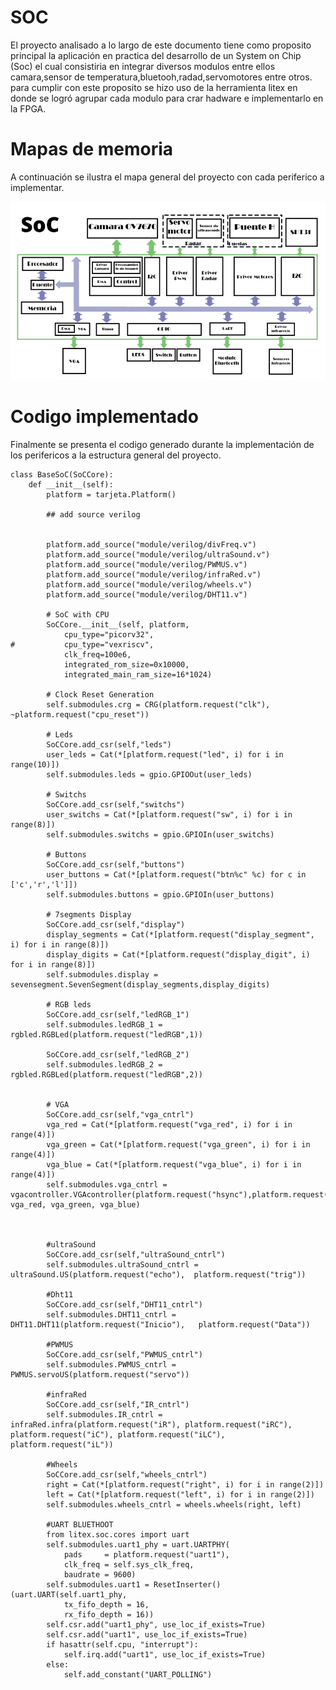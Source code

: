 
# SOC
El proyecto analisado a lo largo de este documento tiene como proposito principal la aplicación en practica del desarrollo de un System on Chip (Soc) el cual consistiria en integrar diversos modulos  entre ellos camara,sensor de temperatura,bluetooh,radad,servomotores entre otros. para cumplir con este proposito se hizo uso de la herramienta litex en donde se logró agrupar cada modulo para crar hadware e implementarlo en la FPGA.

# Mapas de memoria
A continuación se ilustra el mapa general del proyecto con cada periferico a implementar.

![Robot](https://github.com/unal-edigital2-labs/wp08-2021-2-gr07/blob/main/Imagenes%20github/MP_SOC.png "Robot cartógrafo")

# Codigo implementado

Finalmente se presenta el codigo generado durante la implementación de los perifericos a la estructura general del proyecto.
```
class BaseSoC(SoCCore):
	def __init__(self):
		platform = tarjeta.Platform()
		
		## add source verilog

		
		platform.add_source("module/verilog/divFreq.v")
		platform.add_source("module/verilog/ultraSound.v")
		platform.add_source("module/verilog/PWMUS.v")
		platform.add_source("module/verilog/infraRed.v")
		platform.add_source("module/verilog/wheels.v")
		platform.add_source("module/verilog/DHT11.v")
		
		# SoC with CPU
		SoCCore.__init__(self, platform,
 			cpu_type="picorv32",
#			cpu_type="vexriscv",
			clk_freq=100e6,
			integrated_rom_size=0x10000,
			integrated_main_ram_size=16*1024)

		# Clock Reset Generation
		self.submodules.crg = CRG(platform.request("clk"), ~platform.request("cpu_reset"))

		# Leds
		SoCCore.add_csr(self,"leds")
		user_leds = Cat(*[platform.request("led", i) for i in range(10)])
		self.submodules.leds = gpio.GPIOOut(user_leds)
		
		# Switchs
		SoCCore.add_csr(self,"switchs")
		user_switchs = Cat(*[platform.request("sw", i) for i in range(8)])
		self.submodules.switchs = gpio.GPIOIn(user_switchs)
		
		# Buttons
		SoCCore.add_csr(self,"buttons")
		user_buttons = Cat(*[platform.request("btn%c" %c) for c in ['c','r','l']])
		self.submodules.buttons = gpio.GPIOIn(user_buttons)
		
		# 7segments Display
		SoCCore.add_csr(self,"display")
		display_segments = Cat(*[platform.request("display_segment", i) for i in range(8)])
		display_digits = Cat(*[platform.request("display_digit", i) for i in range(8)])
		self.submodules.display = sevensegment.SevenSegment(display_segments,display_digits)

		# RGB leds
		SoCCore.add_csr(self,"ledRGB_1")
		self.submodules.ledRGB_1 = rgbled.RGBLed(platform.request("ledRGB",1))
		
		SoCCore.add_csr(self,"ledRGB_2")
		self.submodules.ledRGB_2 = rgbled.RGBLed(platform.request("ledRGB",2))
		
				
		# VGA
		SoCCore.add_csr(self,"vga_cntrl")
		vga_red = Cat(*[platform.request("vga_red", i) for i in range(4)])
		vga_green = Cat(*[platform.request("vga_green", i) for i in range(4)])
		vga_blue = Cat(*[platform.request("vga_blue", i) for i in range(4)])
		self.submodules.vga_cntrl = vgacontroller.VGAcontroller(platform.request("hsync"),platform.request("vsync"), vga_red, vga_green, vga_blue)
	


		#ultraSound
		SoCCore.add_csr(self,"ultraSound_cntrl")
		self.submodules.ultraSound_cntrl = ultraSound.US(platform.request("echo"), 	platform.request("trig"))
		
		#Dht11
		SoCCore.add_csr(self,"DHT11_cntrl")
		self.submodules.DHT11_cntrl = DHT11.DHT11(platform.request("Inicio"), 	platform.request("Data"))
		
		#PWMUS
		SoCCore.add_csr(self,"PWMUS_cntrl")
		self.submodules.PWMUS_cntrl = PWMUS.servoUS(platform.request("servo"))

		#infraRed
		SoCCore.add_csr(self,"IR_cntrl")	
		self.submodules.IR_cntrl = infraRed.infra(platform.request("iR"), platform.request("iRC"), platform.request("iC"), platform.request("iLC"), platform.request("iL"))

		#Wheels
		SoCCore.add_csr(self,"wheels_cntrl")
		right = Cat(*[platform.request("right", i) for i in range(2)])
		left = Cat(*[platform.request("left", i) for i in range(2)])
		self.submodules.wheels_cntrl = wheels.wheels(right, left)

		#UART BLUETHOOT
		from litex.soc.cores import uart
		self.submodules.uart1_phy = uart.UARTPHY(
			pads     = platform.request("uart1"),
			clk_freq = self.sys_clk_freq,
			baudrate = 9600)
		self.submodules.uart1 = ResetInserter()(uart.UART(self.uart1_phy,
			tx_fifo_depth = 16,
			rx_fifo_depth = 16))
		self.csr.add("uart1_phy", use_loc_if_exists=True)
		self.csr.add("uart1", use_loc_if_exists=True)
		if hasattr(self.cpu, "interrupt"):
			self.irq.add("uart1", use_loc_if_exists=True)
		else:
			self.add_constant("UART_POLLING")
 ```
 

